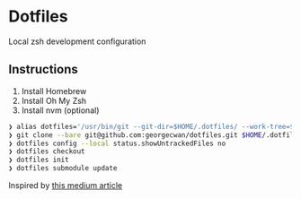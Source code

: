 # Dotfiles

Local zsh development configuration

## Instructions

1. Install Homebrew
2. Install Oh My Zsh
3. Install nvm (optional)

```zsh
❯ alias dotfiles='/usr/bin/git --git-dir=$HOME/.dotfiles/ --work-tree=$HOME'
❯ git clone --bare git@github.com:georgecwan/dotfiles.git $HOME/.dotfiles
❯ dotfiles config --local status.showUntrackedFiles no
❯ dotfiles checkout
❯ dotfiles init
❯ dotfiles submodule update
```

Inspired by [this medium article](https://medium.com/@simontoth/best-way-to-manage-your-dotfiles-2c45bb280049)
